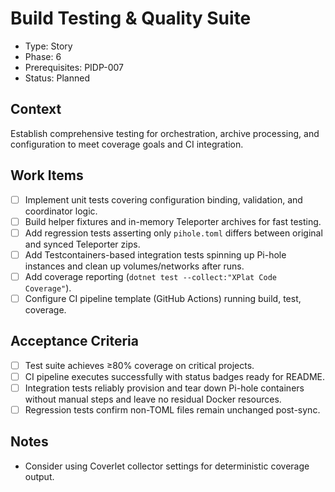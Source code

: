 # Build Testing & Quality Suite
- Type: Story
- Phase: 6
- Prerequisites: PIDP-007
- Status: Planned

## Context
Establish comprehensive testing for orchestration, archive processing, and configuration to meet coverage goals and CI integration.

## Work Items
- [ ] Implement unit tests covering configuration binding, validation, and coordinator logic.
- [ ] Build helper fixtures and in-memory Teleporter archives for fast testing.
- [ ] Add regression tests asserting only `pihole.toml` differs between original and synced Teleporter zips.
- [ ] Add Testcontainers-based integration tests spinning up Pi-hole instances and clean up volumes/networks after runs.
- [ ] Add coverage reporting (`dotnet test --collect:"XPlat Code Coverage"`).
- [ ] Configure CI pipeline template (GitHub Actions) running build, test, coverage.

## Acceptance Criteria
- [ ] Test suite achieves ≥80% coverage on critical projects.
- [ ] CI pipeline executes successfully with status badges ready for README.
- [ ] Integration tests reliably provision and tear down Pi-hole containers without manual steps and leave no residual Docker resources.
- [ ] Regression tests confirm non-TOML files remain unchanged post-sync.

## Notes
- Consider using Coverlet collector settings for deterministic coverage output.
